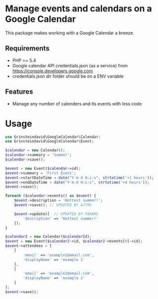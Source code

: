 Manage events and calendars on a Google Calendar
=========================

This package makes working with a Google Calendar a breeze.

Requirements
--------

* PHP >= 5.4
* Google calendar API credentials.json (as a service) from https://console.developers.google.com
* credentials.json dir folder should be on a ENV variable

Features
--------

* Manage any number of calenders and its events with less code

Usage
=====

```php
use Grinsteindavid\GoogleCalendar\Calendar;
use Grinsteindavid\GoogleCalendar\Event;

$calendar = new Calendar();
$calendar->summary = 'Summer';
$calendar->save();

$event = new Event($calendar->id);
$event->summary = 'First Event';
$event->startDateTime = date("Y-m-d H:i:s", strtotime('+1 hours'));
$event->endDateTime = date("Y-m-d H:i:s", strtotime('+4 hours'));
$event->save();

foreach ($calendar->events() as $event) {
    $event->description = 'Hottest summer!';
    $event->save(); // UPDATED BY ATTRS

    $event->update([  // UPDATED BY PARAMS
    	'description' => 'Hottest summer!'
    ]);
}

$calendar2 = new Calendar($calendarId);
$event = new Event($calendar2->id, $calendar2->events[0]->id);
$event->attendees = [
    [
        'email' => 'example1@email.com',
        'displayName' => 'example 1'
    ],
    [
        'email' => 'example2@email.com',
        'displayName' => 'example 2'
    ]
];
$event->save();
```
